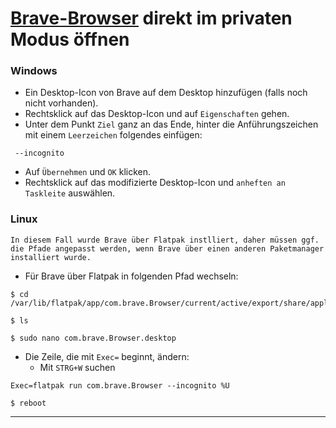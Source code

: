 # [Brave-Browser](https://brave.com/de/) direkt im privaten Modus öffnen


### Windows

- Ein Desktop-Icon von Brave auf dem Desktop hinzufügen (falls noch nicht vorhanden).
- Rechtsklick auf das Desktop-Icon und auf `Eigenschaften` gehen.
- Unter dem Punkt `Ziel` ganz an das Ende, hinter die Anführungszeichen mit einem `Leerzeichen` folgendes einfügen:
```
 --incognito
```
- Auf `Übernehmen` und `OK` klicken.
- Rechtsklick auf das modifizierte Desktop-Icon und `anheften an Taskleite` auswählen.


### Linux

`In diesem Fall wurde Brave über Flatpak instlliert, daher müssen ggf. die Pfade angepasst werden, wenn Brave über einen anderen Paketmanager installiert wurde.`


- Für Brave über Flatpak in folgenden Pfad wechseln:
```
$ cd /var/lib/flatpak/app/com.brave.Browser/current/active/export/share/applications
```
```
$ ls
```
```
$ sudo nano com.brave.Browser.desktop
```

- Die Zeile, die mit `Exec=` beginnt, ändern:
    - Mit `STRG+W` suchen
```
Exec=flatpak run com.brave.Browser --incognito %U
```
```
$ reboot
```


----------------------------------------------------------------------------------------------------------------

